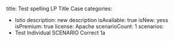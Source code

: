 title: Test spelling LP Title Case
categories:
  - Istio
description: new description
isAvailable: true
isNew: yess
isPremium: true
license: Apache
scenarioCount: 1
scenarios:
  - Test Individual SCENARIO Correct 1a

